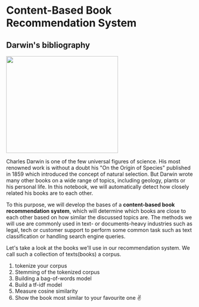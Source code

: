 # Content-Based Book Recommendation System
## Darwin's bibliography

<img src="https://user-images.githubusercontent.com/88032779/159558059-896ca2b2-f7cb-45e3-9e40-45b941c99511.jpg" width=300 height=260>

Charles Darwin is one of the few universal figures of science. His most renowned work is without a doubt his "On the Origin of Species" published in 1859 which introduced the concept of natural selection. But Darwin wrote many other books on a wide range of topics, including geology, plants or his personal life. In this notebook, we will automatically detect how closely related his books are to each other.

To this purpose, we will develop the bases of a <b>content-based book recommendation system</b>, which will determine which books are close to each other based on how similar the discussed topics are. The methods we will use are commonly used in text- or documents-heavy industries such as legal, tech or customer support to perform some common task such as text classification or handling search engine queries.

Let's take a look at the books we'll use in our recommendation system. We call such a collection of texts(books) a corpus. 

1. tokenize your corpus
2. Stemming of the tokenized corpus
3. Building a bag-of-words model
4. Build a tf-idf model
5. Measure cosine similarity
6. Show the book most similar to your favourite one ✌
  



